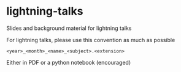 lightning-talks
===============

Slides and background material for lightning talks

For lightning talks, please use this convention as much as possible

    <year>_<month>_<name>_<subject>.<extension>

Either in PDF or a python notebook (encouraged)
